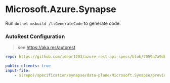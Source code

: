 # Microsoft.Azure.Synapse

Run `dotnet msbuild /t:GenerateCode` to generate code.

### AutoRest Configuration
> see https://aka.ms/autorest

```yaml
repo: https://github.com/idear1203/azure-rest-api-specs/blob/7059a7a9dbbd7f8d820514ac08ca773bc5f5146c
```

``` yaml
public-clients: true
input-file:
    - $(repo)/specification/synapse/data-plane/Microsoft.Synapse/preview/2019-06-01-preview/development.json
```
